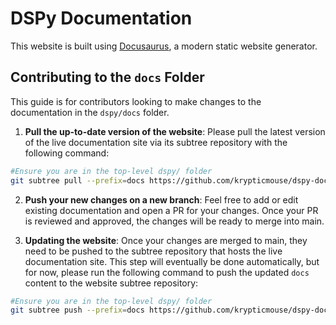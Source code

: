 # DSPy Documentation

This website is built using [Docusaurus](https://docusaurus.io/), a modern static website generator.

## Contributing to the `docs` Folder

This guide is for contributors looking to make changes to the documentation in the `dspy/docs` folder. 

1. **Pull the up-to-date version of the website**: Please pull the latest version of the live documentation site via its subtree repository with the following command:

```bash
#Ensure you are in the top-level dspy/ folder
git subtree pull --prefix=docs https://github.com/krypticmouse/dspy-docs master
```

2. **Push your new changes on a new branch**: Feel free to add or edit existing documentation and open a PR for your changes. Once your PR is reviewed and approved, the changes will be ready to merge into main. 

3. **Updating the website**: Once your changes are merged to main, they need to be pushed to the subtree repository that hosts the live documentation site. This step will eventually be done automatically, but for now, please run the following command to push the updated `docs` content to the website subtree repository:

```bash
#Ensure you are in the top-level dspy/ folder
git subtree push --prefix=docs https://github.com/krypticmouse/dspy-docs master
```
